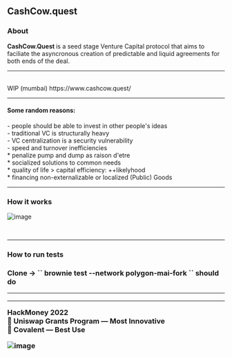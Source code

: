 <h2>CashCow.quest </h2>
<h3> About </h3>
<b> CashCow.Quest </b> is a seed stage Venture Capital protocol that aims to faciliate the asyncronous creation of predictable and liquid agreements for both ends of the deal.

<hr>
<br>
WIP (mumbai)
https://www.cashcow.quest/ 

<br>
<hr>
<h4>Some random reasons:</h4>
- people should be able to invest in other people's ideas <br>
- traditional VC is structurally heavy <br>
- VC centralization is a security vulnerability <br>
- speed and turnover inefficiencies <br>
* penalize pump and dump as raison d'etre <br>
* socialized solutions to common needs <br>
* quality of life > capital efficiency: ++likelyhood <br>
* financing non-externalizable or localized (Public) Goods

<br>
<hr>
<h3> How it works </h3>

![image](https://user-images.githubusercontent.com/5999852/169695804-36474dbc-f435-44ab-818f-a2a17a16eaf5.png)


<br>
<hr>
<h3> How to run tests<h3>
Clone -> `` brownie test --network polygon-mai-fork `` should do 

____
<hr>
<b>HackMoney 2022</b> <br>
🥉 Uniswap Grants Program — Most Innovative <br>
🥈 Covalent — Best Use

![image](https://user-images.githubusercontent.com/5999852/177880726-98080c7d-2b4e-41ec-ae7e-da9334a218b6.png)

